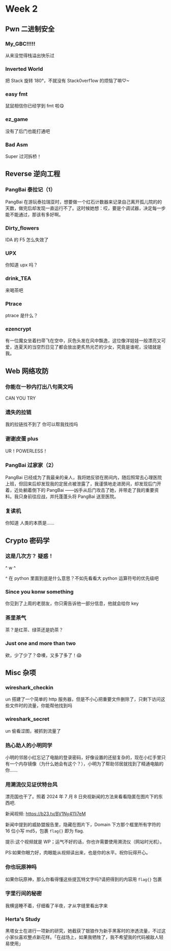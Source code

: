 # Week 2

## Pwn 二进制安全

### My_GBC!!!!!

从来没觉得栈溢出快乐过

### Inverted World

把 Stack 旋转 180°，不就没有 Stack0verf1ow 的烦恼了嘛♡~

### easy fmt

鼠鼠相信你已经学到 fmt 啦😋

### ez_game

没有了后门也能打通吧

### Bad Asm

Super 过河拆桥！

## Reverse 逆向工程

### PangBai 泰拉记（1）

PangBai 在游玩泰拉瑞亚时，想要做一个红石计数器来记录自己离开孤儿院的的天数，做完后却发现一直运行不了。这时候她想：哎，要是个调试器，决定每一步能不能通过，那该有多好啊。

### Dirty_flowers

IDA 的 F5 怎么失效了

### UPX

你知道 upx 吗？

### drink_TEA

来喝茶吧

### Ptrace

ptrace 是什么？

### ezencrypt

有一位魔女坐着扫帚飞在空中，灰色头发在风中飘逸，这位像洋娃娃一般漂亮又可爱，连夏天的当空烈日见了都会放出更炙热光芒的少女，究竟是谁呢，没错就是我。

## Web 网络攻防

### 你能在一秒内打出八句英文吗

CAN YOU TRY

### 遗失的拉链

我的拉链找不到了 你可以帮我找找吗

### 谢谢皮蛋 plus

UR！POWERLESS！

### PangBai 过家家（2）

PangBai 已经成为了我最亲的亲人，我将她反锁在房间内，随后照常去心理医院上班，但回来后却发现我的定居点被泄露了，我谨慎地走进房间，却发现后门开着，近处躺着倒下的 PangBai ——凶手从后门攻击了她，并带走了我的重要资料。我只身前往应战，并托蓬蓬头将 PangBai 送至医院。

### 复读机

你知道 人类的本质是……

## Crypto 密码学

### 这是几次方？ 疑惑！

^ w ^

^ 在 python 里面到底是什么意思？不如先看看大 python 运算符号的优先级吧

### Since you konw something

你见到了上周的老朋友，你只需告诉他一部分信息，他就会给你 key

### 茶里茶气

茶？是红茶、绿茶还是奶茶？

### Just one and more than two

欸，少了少了？😨噢，又多了多了！😱

## Misc 杂项

### wireshark_checkin

un 搭建了一个简单的 http 服务器，但是不小心把重要文件删除了，只剩下访问这些文件时的流量，你能帮他找到吗

### wireshark_secret

un 偷看涩图，被抓到流量了

### 热心助人的小明同学

小明的邻居小红忘记了电脑的登录密码，好像设置的还挺复杂的，现在小红手里只有一个内存镜像（为什么她会有这个？），小明为了帮助邻居就找到了精通电脑的你……

### 用溯流仪见证伏特台风

漂亮国也干了。照着 2024 年 7 月 8 日央视新闻的方法来看看隐匿在图片下的东西吧.

新闻视频: <https://b23.tv/BV1Ny411i7eM>

新闻中提到的威胁盟报告里，隐藏在图片下，Domain 下方那个框里所有字符的 16 位小写 md5，包裹 `flag{}` 即为 flag.

提示:这个视频就是 WP；运气不好的话，你也许需要使用溯流仪（网站时光机）。

PS:如果你眼力好，肉眼能从视频读出来，也是你的水平。祝你玩得开心。

### 你也玩原神吗

如果你玩原神，那么你看得懂这些提瓦特文字吗?请把得到的内容用 `flag{}` 包裹

### 字里行间的秘密

我横竖睡不着，仔细看了半夜，才从字缝里看出字来

### Herta's Study

黑塔女士在进行一项新的研究，她截获了银狼作为新手黑客时的渗透流量，不过这小家伙喜欢整点新花样。「在战场上，如果我牺牲了，我不希望我的代码被敌人轻易使用」
